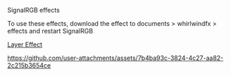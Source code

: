 SignalRGB effects

To use these effects, download the effect to documents > whirlwindfx > effects and restart SignalRGB

[Layer Effect](https://github.com/0xGoldstar/SignalRGB/blob/main/Effects/layer.html)

https://github.com/user-attachments/assets/7b4ba93c-3824-4c27-aa82-2c215b3654ce

